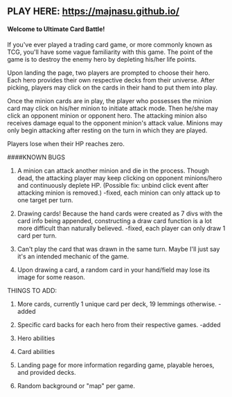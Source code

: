 ## PLAY HERE: https://majnasu.github.io/

#### Welcome to Ultimate Card Battle!
If you've ever played a trading card game, or more commonly known as TCG, you'll have some vague familiarity with this game. The point of the game is to destroy the enemy hero by depleting his/her life points.

Upon landing the page, two players are prompted to choose their hero. Each hero provides their own respective decks from their universe. After picking, players may click on the cards in their hand to put them into play.

Once the minion cards are in play, the player who possesses the minion card may click on his/her minion to initiate attack mode. Then he/she may click an opponent minion or opponent hero. The attacking minion also receives damage equal to the opponent minion's attack value. Minions may only begin attacking after resting on the turn in which they are played.

Players lose when their HP reaches zero.

####KNOWN BUGS
1. A minion can attack another minion and die in the process. Though dead, the attacking player may keep clicking on opponent minions/hero and continuously deplete HP. (Possible fix: unbind click event after attacking minion is removed.)
-fixed, each minion can only attack up to one target per turn.

2. Drawing cards! Because the hand cards were created as 7 divs with the card info being appended, constructing a draw card function is a lot more difficult than naturally believed.
-fixed, each player can only draw 1 card per turn.

3. Can't play the card that was drawn in the same turn. Maybe I'll just say it's an intended mechanic of the game.

4. Upon drawing a card, a random card in your hand/field may lose its image for some reason.

THINGS TO ADD:
1. More cards, currently 1 unique card per deck, 19 lemmings otherwise.
-added

2. Specific card backs for each hero from their respective games.
-added

3. Hero abilities

4. Card abilities

5. Landing page for more information regarding game, playable heroes, and provided decks.

6. Random background or "map" per game.
